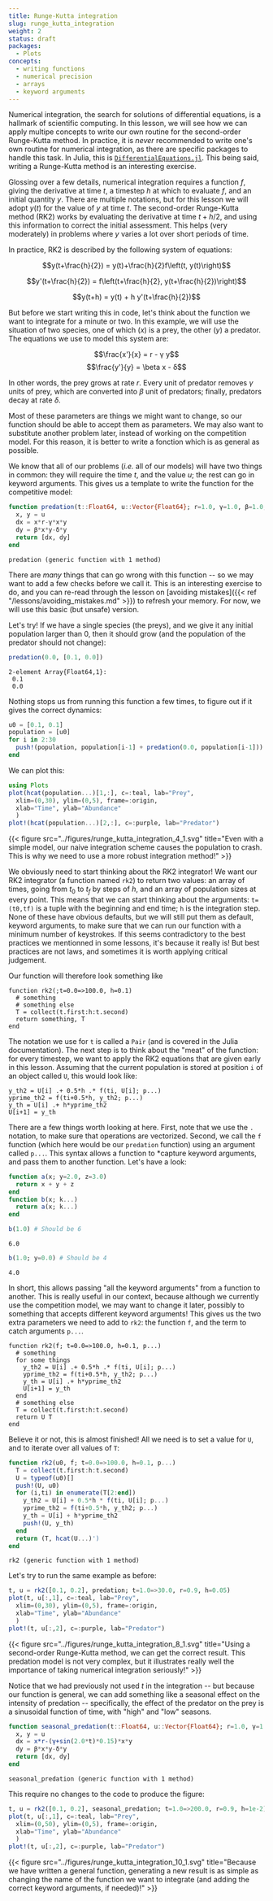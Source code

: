 ```yaml
---
title: Runge-Kutta integration
slug: runge_kutta_integration
weight: 2
status: draft
packages:
  - Plots
concepts:
  - writing functions
  - numerical precision
  - arrays
  - keyword arguments
---
```


Numerical integration, the search for solutions of differential equations, is a
hallmark of scientific computing. In this lesson, we will see how we can apply
multipe concepts to write our own routine for the second-order Runge-Kutta
method. In practice, it is *never* recommended to write one's own routine for
numerical integration, as there are specific packages to handle this task. In
Julia, this is
[`DifferentialEquations.jl`](http://docs.juliadiffeq.org/latest/). This being
said, writing a Runge-Kutta method is an interesting exercise.

Glossing over a few details, numerical integration requires a function $f$,
giving the derivative at time $t$, a timestep $h$ at which to evaluate $f$, and
an initial quantity $y$. There are multiple notations, but for this lesson we
will adopt $y(t)$ for the value of $y$ at time $t$. The second-order Runge-Kutta
method (RK2) works by evaluating the derivative at time $t+h/2$, and using this
information to correct the initial assessment. This helps (very moderately) in
problems where $y$ varies a lot over short periods of time.

In practice, RK2 is described by the following system of equations:

$$y(t+\frac{h}{2}) = y(t)+\frac{h}{2}f\left(t, y(t)\right)$$

$$y'(t+\frac{h}{2}) = f\left(t+\frac{h}{2}, y(t+\frac{h}{2})\right)$$

$$y(t+h) = y(t) + h y'(t+\frac{h}{2})$$

But before we start writing this in code, let's think about the function we want
to integrate for a minute or two. In this example, we will use the situation of
two species, one of which ($x$) is a prey, the other ($y$) a predator. The equations we use
to model this system are:

$$\frac{x'}{x} = r - γ y$$
$$\frac{y'}{y} = \beta x - δ$$

In other words, the prey grows at rate $r$. Every unit of predator removes
$\gamma$ units of prey, which are converted into $\beta$ unit of predators;
finally, predators decay at rate $\delta$.

Most of these parameters are things we might want to change, so our function
should be able to accept them as parameters. We may also want to substitute
another problem later, instead of working on the competition model. For this
reason, it is better to write a fonction which is as general as possible.

We know that all of our problems (*i.e.* all of our models) will have two things
in common: they will require the time $t$, and the value $u$; the rest can go in
keyword arguments. This gives us a template to write the function for the
competitive model:

````julia
function predation(t::Float64, u::Vector{Float64}; r=1.0, γ=1.0, β=1.0, δ=1.0)
  x, y = u
  dx = x*r-γ*x*y
  dy = β*x*y-δ*y
  return [dx, dy]
end
````


````
predation (generic function with 1 method)
````





There are *many* things that can go wrong with this function -- so we may want
to add a few checks before we call it. This is an interesting exercise to do,
and you can re-read through the lesson on [avoiding mistakes]({{< ref
"/lessons/avoiding_mistakes.md" >}}) to refresh your memory. For now, we will
use this basic (but unsafe) version.

Let's try! If we have a single species (the preys), and we give it any initial
population larger than 0, then it should grow (and the population of the
predator should not change):

````julia
predation(0.0, [0.1, 0.0])
````


````
2-element Array{Float64,1}:
 0.1
 0.0
````





Nothing stops us from running this function a few times, to figure out if it
gives the correct dynamics:

````julia
u0 = [0.1, 0.1]
population = [u0]
for i in 2:30
  push!(population, population[i-1] + predation(0.0, population[i-1]))
end
````





We can plot this:

````julia
using Plots
plot(hcat(population...)[1,:], c=:teal, lab="Prey",
  xlim=(0,30), ylim=(0,5), frame=:origin,
  xlab="Time", ylab="Abundance"
  )
plot!(hcat(population...)[2,:], c=:purple, lab="Predator")
````


{{< figure src="../figures/runge_kutta_integration_4_1.svg" title="Even with a simple model, our naive integration scheme causes the population to crash. This is why we need to use a more robust integration method!"  >}}


We obviously need to start thinking about the RK2 integrator! We want our RK2
integrator (a function named `rk2`) to return two values: an array of times,
going from $t_0$ to $t_f$ by steps of $h$, and an array of population sizes at
every point. This means that we can start thinking about the arguments:
`t=(t0,tf)` is a tuple with the beginning and end time; `h` is the integration
step. None of these have obvious defaults, but we will still put them as
default, keyword arguments, to make sure that we can run our function with a
minimum number of keystrokes. If this seems contradictory to the best practices
we mentionned in some lessons, it's because it really is! But best practices are
not laws, and sometimes it is worth applying critical judgement.

Our function will therefore look something like

```raw
function rk2(;t=0.0=>100.0, h=0.1)
  # something
  # something else
  T = collect(t.first:h:t.second)
  return something, T
end
```

The notation we use for `t` is called a `Pair` (and is covered in the Julia
documentation). The next step is to think about the "meat" of the function: for
every timestep, we want to apply the RK2 equations that are given early in this
lesson. Assuming that the current population is stored at position `i` of an
object called `U`, this would look like:

```raw
y_th2 = U[i] .+ 0.5*h .* f(ti, U[i]; p...)
yprime_th2 = f(ti+0.5*h, y_th2; p...)
y_th = U[i] .+ h*yprime_th2
U[i+1] = y_th
```

There are a few things worth looking at here. First, note that we use the `.`
notation, to make sure that operations are vectorized. Second, we call the `f`
function (which here would be our `predation` function) using an
argument called `p...`. This syntax allows a function to *capture keyword
arguments, and pass them to another function. Let's have a look:

````julia
function a(x; y=2.0, z=3.0)
  return x + y + z
end
function b(x; k...)
  return a(x; k...)
end

b(1.0) # Should be 6
````


````
6.0
````



````julia
b(1.0; y=0.0) # Should be 4
````


````
4.0
````





In short, this allows passing "all the keyword arguments" from a function to
another. This is really useful in our context, because although we currently use
the competition model, we may want to change it later, possibly to something
that accepts different keyword arguments! This gives us the two extra parameters
we need to add to `rk2`: the function `f`, and the term to catch arguments `p...`.

```raw
function rk2(f; t=0.0=>100.0, h=0.1, p...)
  # something
  for some things
    y_th2 = U[i] .+ 0.5*h .* f(ti, U[i]; p...)
    yprime_th2 = f(ti+0.5*h, y_th2; p...)
    y_th = U[i] .+ h*yprime_th2
    U[i+1] = y_th
  end
  # something else
  T = collect(t.first:h:t.second)
  return U T
end
```

Believe it or not, this is almost finished! All we need is to set a value for
`U`, and to iterate over all values of `T`:

````julia
function rk2(u0, f; t=0.0=>100.0, h=0.1, p...)
  T = collect(t.first:h:t.second)
  U = typeof(u0)[]
  push!(U, u0)
  for (i,ti) in enumerate(T[2:end])
    y_th2 = U[i] + 0.5*h * f(ti, U[i]; p...)
    yprime_th2 = f(ti+0.5*h, y_th2; p...)
    y_th = U[i] + h*yprime_th2
    push!(U, y_th)
  end
  return (T, hcat(U...)')
end
````


````
rk2 (generic function with 1 method)
````





Let's try to run the same example as before:

````julia
t, u = rk2([0.1, 0.2], predation; t=1.0=>30.0, r=0.9, h=0.05)
plot(t, u[:,1], c=:teal, lab="Prey",
  xlim=(0,30), ylim=(0,5), frame=:origin,
  xlab="Time", ylab="Abundance"
  )
plot!(t, u[:,2], c=:purple, lab="Predator")
````


{{< figure src="../figures/runge_kutta_integration_8_1.svg" title="Using a second-order Runge-Kutta method, we can get the correct result. This predation model is not very complex, but it illustrates really well the importance of taking numerical integration seriously!"  >}}


Notice that we had previously not used $t$ in the integration -- but because our
function is general, we can add something like a seasonal effect on the
intensity of predation -- specifically, the effect of the predator on the prey
is a sinusoidal function of time, with "high" and "low" seasons.

````julia
function seasonal_predation(t::Float64, u::Vector{Float64}; r=1.0, γ=1.0, β=1.0, δ=1.0)
  x, y = u
  dx = x*r-(γ+sin(2.0*t)*0.15)*x*y
  dy = β*x*y-δ*y
  return [dx, dy]
end
````


````
seasonal_predation (generic function with 1 method)
````





This require no changes to the code to produce the figure:

````julia
t, u = rk2([0.1, 0.2], seasonal_predation; t=1.0=>200.0, r=0.9, h=1e-2)
plot(t, u[:,1], c=:teal, lab="Prey",
  xlim=(0,50), ylim=(0,5), frame=:origin,
  xlab="Time", ylab="Abundance"
  )
plot!(t, u[:,2], c=:purple, lab="Predator")
````


{{< figure src="../figures/runge_kutta_integration_10_1.svg" title="Because we have written a general function, generating a new result is as simple as changing the name of the function we want to integrate (and adding the correct keyword arguments, if needed)!"  >}}